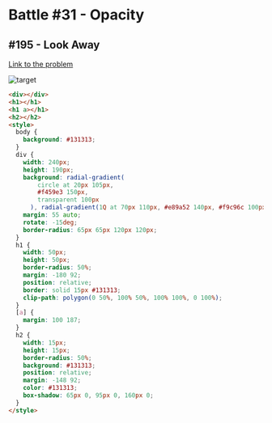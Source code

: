 # Battle #31 - Opacity

## #195 - Look Away

[Link to the problem](https://cssbattle.dev/play/195)

![target](https://cssbattle.dev/targets/195.png)

```html
<div></div>
<h1></h1>
<h1 a></h1>
<h2></h2>
<style>
  body {
    background: #131313;
  }
  div {
    width: 240px;
    height: 190px;
    background: radial-gradient(
        circle at 20px 105px,
        #f459e3 150px,
        transparent 100px
      ), radial-gradient(1Q at 70px 110px, #e89a52 140px, #f9c96c 100px);
    margin: 55 auto;
    rotate: -15deg;
    border-radius: 65px 65px 120px 120px;
  }
  h1 {
    width: 50px;
    height: 50px;
    border-radius: 50%;
    margin: -180 92;
    position: relative;
    border: solid 15px #131313;
    clip-path: polygon(0 50%, 100% 50%, 100% 100%, 0 100%);
  }
  [a] {
    margin: 100 187;
  }
  h2 {
    width: 15px;
    height: 15px;
    border-radius: 50%;
    background: #131313;
    position: relative;
    margin: -148 92;
    color: #131313;
    box-shadow: 65px 0, 95px 0, 160px 0;
  }
</style>
```
